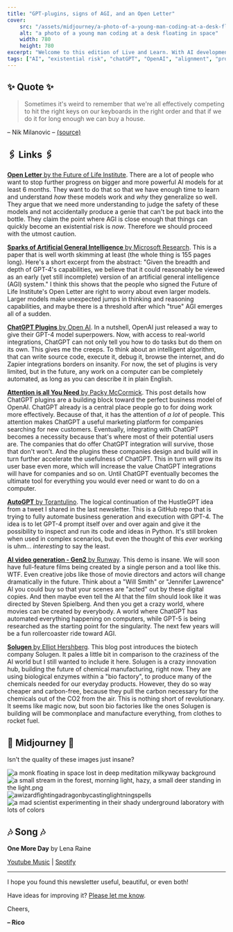 ```yaml
---
title: "GPT-plugins, signs of AGI, and an Open Letter"
cover:
    src: "/assets/midjourney/a-photo-of-a-young-man-coding-at-a-desk-floating-in-space.jpg"
    alt: "a photo of a young man coding at a desk floating in space"
    width: 780
    height: 780
excerpt: "Welcome to this edition of Live and Learn. With AI development picking up speed, it feels like new things are happening every day. I sometimes think that writing this newsletter only once every two weeks is not enough to catch up with all the awesome stuff that is happening. This edition will focus on AGI and the discussion that has ensued after ChatGPT Plugins and GPT-4 have been shown to the public."
tags: ["AI", "existential risk", "chatGPT", "OpenAI", "alignment", "progress", "future", "biochemistry", "enzymes", "Solugen"]
---
```


## ✨ Quote ✨

> Sometimes it's weird to remember that we're all effectively competing to hit the right keys on our keyboards in the right order and that if we do it for long enough we can buy a house.

– Nik Milanovic – [(source)](https://twitter.com/NikMilanovic/status/1390720487328821250)

## 🖇️ Links 🖇️

[**Open Letter** by the Future of Life Institute](https://futureoflife.org/open-letter/pause-giant-ai-experiments/). There are a lot of people who want to stop further progress on bigger and more powerful AI models for at least 6 months. They want to do that so that we have enough time to learn and understand *how* these models work and *why* they generalize so well. They argue that we need more understanding to judge the safety of these models and not accidentally produce a genie that can't be put back into the bottle. They claim the point where AGI is close enough that things can quickly become an existential risk is *now*. Therefore we should proceed with the utmost caution.

[**Sparks of Artificial General Intelligence** by Microsoft Research](https://arxiv.org/pdf/2303.12712.pdf). This is a paper that is well worth skimming at least (the whole thing is 155 pages long). Here's a short excerpt from the abstract: "Given the breadth and depth of GPT-4's capabilities, we believe that it could reasonably be viewed as an early (yet still incomplete) version of an artificial general intelligence (AGI) system." I think this shows that the people who signed the Future of Life Institute's Open Letter are right to worry about even larger models. Larger models make unexpected jumps in thinking and reasoning capabilities, and maybe there is a threshold after which "true" AGI emerges all of a sudden.

[**ChatGPT Plugins** by Open AI](https://openai.com/blog/chatgpt-plugins). In a nutshell, OpenAI just released a way to give their GPT-4 model superpowers. Now, with access to real-world integrations, ChatGPT can not only tell you how to do tasks but do them on its own. This gives me the creeps. To think about an intelligent algorithm, that can write source code, execute it, debug it, browse the internet, and do Zapier integrations borders on insanity. For now, the set of plugins is very limited, but in the future, any work on a computer can be completely automated, as long as you can describe it in plain English.

[**Attention is all You Need** by Packy McCormick](https://www.notboring.co/p/attention-is-all-you-need). This post details how ChatGPT plugins are a building block toward the perfect business model of OpenAI. ChatGPT already is a central place people go to for doing work more effectively. Because of that, it has the attention of *a lot* of people. This attention makes ChatGPT a useful marketing platform for companies searching for new customers. Eventually, integrating with ChatGPT becomes a necessity because that's where most of their potential users are. The companies that do offer ChatGPT integration will survive, those that don't won’t. And the plugins these companies design and build will in turn further accelerate the usefulness of ChatGPT. This in turn will grow its user base even more, which will increase the value ChatGPT integrations will have for companies and so on. Until ChatGPT eventually becomes the ultimate tool for everything you would ever need or want to do on a computer. 

[**AutoGPT** by Torantulino](https://github.com/torantulino/auto-gpt). The logical continuation of the HustleGPT idea from a tweet I shared in the last newsletter. This is a GitHub repo that is trying to fully automate business generation and execution with GPT-4. The idea is to let GPT-4 prompt itself over and over again and give it the possibility to inspect and run its code and ideas in Python. It's still broken when used in complex scenarios, but even the thought of this *ever* working is uhm... *interesting* to say the least.

[**AI video generation - Gen2** by Runway](https://research.runwayml.com/gen2). This demo is insane. We will soon have full-feature films being created by a single person and a tool like this. WTF. Even creative jobs like those of movie directors and actors will change dramatically in the future. Think about a "Will Smith" or "Jennifer Lawrence" AI you could buy so that your scenes are "acted" out by these digital copies. And then maybe even tell the AI that the film should look like it was directed by Steven Spielberg. And then you get a crazy world, where movies can be created by everybody. A world where ChatGPT has automated everything happening on computers, while GPT-5 is being researched as the starting point for the singularity. The next few years will be a fun rollercoaster ride toward AGI.

[**Solugen** by Elliot Hershberg](https://centuryofbio.substack.com/p/solugen). This blog post introduces the biotech company Solugen. It pales a little bit in comparison to the craziness of the AI world but I still wanted to include it here. Solugen is a crazy innovation hub, building the future of chemical manufacturing, right now. They are using biological enzymes within a "bio factory", to produce many of the chemicals needed for our everyday products. However, they do so way cheaper and carbon-free, because they pull the carbon necessary for the chemicals out of the CO2 from the air. This is nothing short of revolutionary. It seems like magic now, but soon bio factories like the ones Solugen is building will be commonplace and manufacture everything, from clothes to rocket fuel.


## 🌌 Midjourney 🌌

Isn't the quality of these images just insane?

![a monk floating in space lost in deep meditation milkyway background](/assets/midjourney/a-monk-floating-in-space-lost-in-deep-meditation-milkyway-background.jpg)
![a small stream in the forest, morning light, hazy, a small deer standing in the light.png](/assets/midjourney/a-small-stream-in-the-forest-morning-light-hazy-a-small-deer-standing-in-the-light.jpg)
![awizardfightingadragonbycastinglightningspells](/assets/midjourney/a-wizard-fighting-a-dragon-by-casting-lightning-spells.jpg)
![a mad scientist experimenting in their shady underground laboratory with lots of colors](/assets/midjourney/a-mad-scientist-experimenting-in-their-shady-underground-laboratory-with-lots-of-colors.jpg)


## 🎶 Song 🎶

**One More Day** by Lena Raine

[Youtube Music](https://music.youtube.com/watch?v=Y5KFnQYCdsk) | [Spotify](https://open.spotify.com/track/44SxJEUxVcs2PoUV476yst)

---

I hope you found this newsletter useful, beautiful, or even both!

Have ideas for improving it? [Please let me know](https://airtable.com/shro1VeyG4lkNXkx2).

Cheers,

**– Rico**

